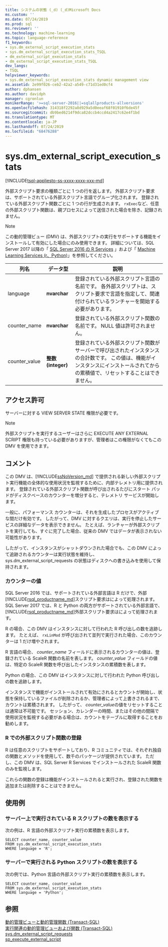```yaml
---
title: システムの状態 (_d) (_d)Microsoft Docs
ms.custom: ''
ms.date: 07/24/2019
ms.prod: sql
ms.reviewer: ''
ms.technology: machine-learning
ms.topic: language-reference
f1_keywords:
- sys.dm_external_script_execution_stats
- sys.dm_external_script_execution_stats_TSQL
- dm_external_script_execution_stats
- dm_external_script_execution_stats_TSQL
dev_langs:
- TSQL
helpviewer_keywords:
- sys.dm_external_script_execution_stats dynamic management view
ms.assetid: 2e99f026-ceb2-42a2-a549-c71d31ed0cf4
author: dphansen
ms.author: davidph
manager: cgronlun
monikerRange: '>=sql-server-2016||=sqlallproducts-allversions'
ms.openlocfilehash: 314318f2292a8d929a5d0eeaf68f01910f6de45f
ms.sourcegitcommit: db9bed6214f9dca82dccb4ccd4a2417c62e4f1bd
ms.translationtype: MT
ms.contentlocale: ja-JP
ms.lasthandoff: 07/24/2019
ms.locfileid: "68476288"
---
```

# <a name="sysdmexternalscriptexecutionstats"></a>sys.dm_external_script_execution_stats
[!INCLUDE[tsql-appliesto-ss-xxxx-xxxx-xxx-md](../../includes/tsql-appliesto-ss-xxxx-xxxx-xxx-md.md)]

外部スクリプト要求の種類ごとに 1 つの行を返します。 外部スクリプト要求は、サポートされている外部スクリプト言語でグループ化されます。 登録されている外部スクリプト関数ごとに 1 つの行が生成されます。 `rxExec`など、任意の外部スクリプト関数は、親プロセスによって送信された場合を除き、記録されません。
  
> [!NOTE]  
> この動的管理ビュー (DMV) は、外部スクリプトの実行をサポートする機能をインストールして有効にした場合にのみ使用できます。 詳細については、SQL Server 2017 以降の「 [SQL Server 2016 の R Services](../../advanced-analytics/r/sql-server-r-services.md) 」および「 [Machine Learning Services (r、Python)](../../advanced-analytics/what-is-sql-server-machine-learning.md)」を参照してください。  
  
|列名|データ型|説明|  
|-----------------|---------------|-----------------|  
|language|**nvarchar**|登録されている外部スクリプト言語の名前です。 各外部スクリプトは、スクリプト要求で言語を指定して、関連付けられているランチャーを開始する必要があります。 |  
|counter_name|**nvarchar**|登録されている外部スクリプト関数の名前です。 NULL 値は許可されません。|  
|counter_value|**整数 (integer)**|登録されている外部スクリプト関数がサーバーで呼び出されたインスタンスの合計数です。 この値は、機能がインスタンスにインストールされてからの累積値で、リセットすることはできません。|  

  
## <a name="permissions"></a>アクセス許可  
 サーバーに対する VIEW SERVER STATE 権限が必要です。  
  
> [!NOTE]  
>  外部スクリプトを実行するユーザーはさらに EXECUTE ANY EXTERNAL SCRIPT 権限も持っている必要がありますが、管理者はこの権限がなくてもこの DMV を使用できます。 
  
## <a name="remarks"></a>コメント  
  この DMV は、[!INCLUDE[ssNoVersion_md](../../includes/ssnoversion-md.md)] で提供される新しい外部スクリプト実行機能の全体的な使用状況を監視するために、内部テレメトリ用に提供されます。 登録されている外部スクリプト関数が呼び出されるたびにスタート パッドがディスクベースのカウンターを増分すると、テレメトリ サービスが開始します。

一般に、パフォーマンス カウンターは、それを生成したプロセスがアクティブな間だけ有効です。 したがって、DMV に対するクエリは、実行を停止したサービスの詳細なデータを表示できません。 たとえば、ランチャーが外部スクリプトを実行しても、すぐに完了した場合、従来の DMV ではデータが表示されない可能性があります。

したがって、インスタンスがシャットダウンされた場合でも、この DMV によって追跡されるカウンターは実行状態を維持し、sys.dm_external_script_requests の状態はディスクへの書き込みを使用して保持されます。

   
  
### <a name="counter-values"></a>カウンターの値
SQL Server 2016 では、サポートされている外部言語は R だけで、外部[!INCLUDE[rsql_productname_md](../../includes/rsql-productname-md.md)]スクリプト要求はによって処理されます。 SQL Server 2017 では、R と Python の両方がサポートされている外部言語で、 [!INCLUDE[rsql_productname_md](../../includes/rsql-productnamenew-md.md)]外部スクリプト要求はによって処理されます。

R の場合、この DMV はインスタンスに対して行われた R 呼び出しの数を追跡します。 たとえば、 `rxLinMod` が呼び出されて並列で実行された場合、このカウンターは 1 だけ増やされます。
 
R 言語の場合、 *counter_name* フィールドに表示されるカウンターの値は、登録されている ScaleR 関数の名前を表します。 *counter_value* フィールドの値は、特定の ScaleR 関数を呼び出したインスタンスの累積数を表します。 

Python の場合、この DMV はインスタンスに対して行われた Python 呼び出しの数を追跡します。

インスタンスで機能がインストールされて有効にされるとカウントが開始し、状態を保持しているファイルが削除されるか、管理者によって上書きされるまで、カウントは累積されます。 したがって、 *counter_value*の値をリセットすることは通常は不可能です。 セッション、カレンダーの時間、またはその他の間隔で使用状況を監視する必要がある場合は、カウントをテーブルに取得することをお勧めします。

### <a name="registration-of-external-script-functions-in-r"></a>R での外部スクリプト関数の登録

R は任意のスクリプトをサポートしており、R コミュニティでは、それぞれ独自の関数とメソッドを使用して、数千のパッケージが提供されています。 ただし、この DMV は、SQL Server R Services でインストールされた ScaleR 関数のみを監視します。

これらの関数の登録は機能がインストールされると実行され、登録された関数を追加または削除することはできません。

## <a name="examples"></a>使用例  
  
### <a name="viewing-the-number-of-r-scripts-run-on-the-server"></a>サーバー上で実行されている R スクリプトの数を表示する  
 次の例は、R 言語の外部スクリプト実行の累積数を表示します。  
  
```  
SELECT counter_name, counter_value   
FROM sys.dm_external_script_execution_stats   
WHERE language = 'R';
```  

### <a name="viewing-the-number-of-python-scripts-run-on-the-server"></a>サーバーで実行される Python スクリプトの数を表示する  
 次の例では、Python 言語の外部スクリプト実行の累積数を表示します。  
  
```  
SELECT counter_name, counter_value   
FROM sys.dm_external_script_execution_stats   
WHERE language = 'Python';
```  

  
## <a name="see-also"></a>参照  
 [動的管理ビューと動的管理関数 &#40;Transact-SQL&#41;](~/relational-databases/system-dynamic-management-views/system-dynamic-management-views.md)   
 [実行関連の動的管理ビューおよび関数 &#40;Transact-SQL&#41;](../../relational-databases/system-dynamic-management-views/execution-related-dynamic-management-views-and-functions-transact-sql.md) 
[sys.dm_external_script_requests](../../relational-databases/system-dynamic-management-views/sys-dm-external-script-requests.md)  
[sp_execute_external_script](../../relational-databases/system-stored-procedures/sp-execute-external-script-transact-sql.md)  
  

